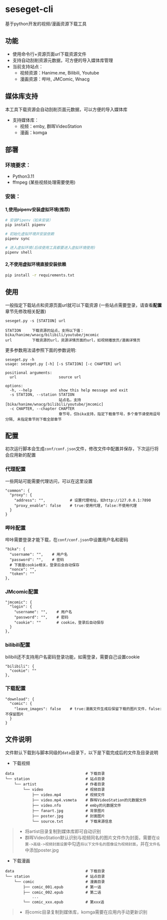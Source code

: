 # seseget-cli
基于python开发的视频/漫画资源下载工具

## 功能
- 使用命令行+资源页面url下载资源文件
- 支持自动刮削资源元数据，可方便的导入媒体库管理
- 当前支持站点：
  - 视频资源：Hanime.me, Bilibili, Youtube
  - 漫画资源：哔咔, JMComic, Wnacg

## 媒体库支持
本工具下载资源会自动刮削页面元数据，可以方便的导入媒体库  

- 支持媒体库：
  - 视频：emby, 群晖VideoStation
  - 漫画：komga

## 部署

### 环境要求：
- Python3.11
- ffmpeg (某些视频处理需要使用)

### 安装：
#### 1,使用pipenv安装虚拟环境(推荐)
```bash
# 安装Pipenv（如未安装）
pip install pipenv

# 初始化虚拟环境并安装依赖
pipenv sync

# 进入虚拟环境(后续使用工具都要进入虚拟环境使用)
pipenv shell
```

#### 2,不使用虚拟环境直接安装依赖
```bash
pip install -r requirements.txt
```

## 使用
一般指定下载站点和资源页面url就可以下载资源 (一些站点需要登录，请查看**配置**章节先修改相关配置)
```text
seseget.py -s [STATION] url

STATION     下载资源的站点，支持以下值：bika/hanime/wnacg/bilibili/youtube/jmcomic  
url         下载资源的url，资源详情页面的url，如视频播放页/漫画详情页
```

更多参数用法请参照下面的参数说明:
```text
seseget.py -h
usage: seseget.py [-h] [-s STATION] [-c CHAPTER] url

positional arguments:
  url                   source url

options:
  -h, --help            show this help message and exit
  -s STATION, --station STATION
                        站点名，支持[bika/hanime/wnacg/bilibili/youtube/jmcomic]
  -c CHAPTER, --chapter CHAPTER
                        章节号，仅bika支持，指定下载章节号，多个章节请使用逗号分隔, 未指定章节则下载全部章节
```

## 配置
初次运行脚本会生成```conf/conf.json```文件，修改文件中配置并保存，下次运行将会应用新的配置
### 代理配置
一些网站可能需要代理访问，可以在这里设置
```text
"common": {
  "proxy": {
    "address": "",           # 设置代理地址，如http://127.0.0.1:7890
    "proxy_enable": false    # true:使用代理, false:不使用代理
  }
}
```

### 哔咔配置
哔咔需要登录才能下载，在```conf/conf.json```中设置用户名和密码
```text
"bika": {
  "username": "",    # 用户名
  "password": "",    # 密码
  # 下面是cookie相关，登录后会自动保存
  "nonce": "",
  "token": ""
},
```

### JMcomic配置
```text
"jmcomic": {
  "login": {
    "username": "",    # 用户名
    "password": "",    # 密码
    "cookie": ""       # cookie，登录后自动保存
  }
},
```

### bilibili配置
bilibili还不支持用户名密码登录功能，如需登录，需要自己设置cookie
```text
"bilibili": {
  "cookie": ""
},
```

### 下载配置
```text
"download": {
  "comic": {
    "leave_images": false    # true:漫画文件生成后保留下载的图片文件，false:不保留图片
  }
}
```

## 文件说明

文件默认下载到与脚本同级的`data`目录下，以下是下载完成后的文件及目录说明
- 下载视频
```text
data                                # 下载目录
└── station                         # 站点目录
    └── artist                      # 作者目录
        └── video                   # 视频目录
            ├── video.mp4           # 视频文件
            ├── video.mp4.vsmeta    # 群晖VideoStation的元数据文件
            ├── video.nfo           # emby的元数据文件
            ├── fanart.jpg          # 背景图片
            ├── poster.jpg          # 封面图片
            └── source.txt          # 下载来源信息
```
> - 将artist目录复制到媒体库即可自动识别
> - 群晖VideoStation默认识别与视频同名的图片文件作为封面，需要在`设置->高级->视频封面设置`中勾选`将以下文件名的图像设为视频封面`，并在`文件名`中添加poster.jpg

- 下载漫画
```text
data                                # 下载目录
└── station                         # 站点目录
    └── comic                       # 漫画目录
        ├── comic_001.epub          # 第一话
        ├── comic_002.epub          # 第二话
            ...
        └── comic_xxx.epub          # 第xxx话
```
> - 将comic目录复制到媒体库，komga需要在应用内手动更新识别